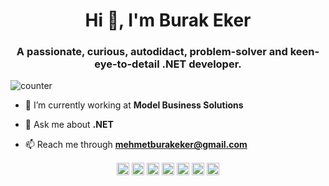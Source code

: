 <h1 align="center">Hi 👋, I'm Burak Eker</h1>
<h3 align="center">A passionate, curious, autodidact, problem-solver and keen-eye-to-detail .NET developer.</h3>

![counter](https://en85d1e3d8hs7xq.m.pipedream.net)

- 🏢 I’m currently working at **Model Business Solutions**

- 💬 Ask me about **.NET**

- 📫 Reach me through **mehmetburakeker@gmail.com**

<!--<p align="center"> <img src="https://github-readme-stats.vercel.app/api?username=mburakeker&show_icons=true" alt="mburakeker" /> </p>-->

<p align="center">
<a href="https://codepen.io/cuongjorkee" target="blank"><img align="center" src="https://cdn.jsdelivr.net/npm/simple-icons@3.0.1/icons/codepen.svg" alt="cuongjorkee" height="20" width="20" /></a>
<a href="https://dev.to/cuongdev98" target="blank"><img align="center" src="https://cdn.jsdelivr.net/npm/simple-icons@3.0.1/icons/dev-dot-to.svg" alt="cuongdev98" height="20" width="20" /></a>
<a href="https://twitter.com/cuongstf" target="blank"><img align="center" src="https://cdn.jsdelivr.net/npm/simple-icons@3.0.1/icons/twitter.svg" alt="cuongstf" height="20" width="20" /></a>
<a href="https://linkedin.com/in/mburakeker/" target="blank"><img align="center" src="https://cdn.jsdelivr.net/npm/simple-icons@3.0.1/icons/linkedin.svg" alt="/in/mburakeker/" height="20" width="20" /></a>
<a href="https://stackoverflow.com/users/5523378/burak-eker" target="blank"><img align="center" src="https://cdn.jsdelivr.net/npm/simple-icons@3.0.1/icons/stackoverflow.svg" alt="/users/5523378/burak-eker" height="20" width="20" /></a>
<a href="https://www.npmjs.com/~mburakeker" target="blank"><img align="center" src="https://cdn.jsdelivr.net/npm/simple-icons@3.0.1/icons/npm.svg" alt="mburakeker" height="20" width="20" /></a>
<a href="https://www.researchgate.net/profile/M_Burak_Eker" target="blank"><img align="center" src="https://cdn.jsdelivr.net/npm/simple-icons@3.0.1/icons/researchgate.svg" alt="/profile/M_Burak_Eker" height="20" width="20" /></a>
</p>
